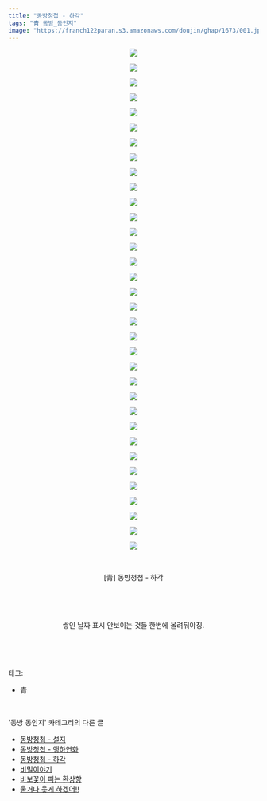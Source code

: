 ```yaml
---
title: "동방청첩 - 하각"
tags: "青 동방_동인지"
image: "https://franch122paran.s3.amazonaws.com/doujin/ghap/1673/001.jpg"
---
```

<div class="article">
<p style="text-align: center; clear: none; float: none;"><img src="{{ site.imgserver7 }}/ghap/1673/001.jpg"/></p>
<p style="text-align: center; clear: none; float: none;"><img src="{{ site.imgserver7 }}/ghap/1673/002.jpg"/></p>
<p style="text-align: center; clear: none; float: none;"><img src="{{ site.imgserver7 }}/ghap/1673/003.jpg"/></p>
<p style="text-align: center; clear: none; float: none;"><img src="{{ site.imgserver7 }}/ghap/1673/004.jpg"/></p>
<p style="text-align: center; clear: none; float: none;"><img src="{{ site.imgserver7 }}/ghap/1673/005.jpg"/></p>
<p style="text-align: center; clear: none; float: none;"><img src="{{ site.imgserver7 }}/ghap/1673/006.jpg"/></p>
<p style="text-align: center; clear: none; float: none;"><img src="{{ site.imgserver7 }}/ghap/1673/007.jpg"/></p>
<p style="text-align: center; clear: none; float: none;"><img src="{{ site.imgserver7 }}/ghap/1673/008.jpg"/></p>
<p style="text-align: center; clear: none; float: none;"><img src="{{ site.imgserver7 }}/ghap/1673/009.jpg"/></p>
<p style="text-align: center; clear: none; float: none;"><img src="{{ site.imgserver7 }}/ghap/1673/010.jpg"/></p>
<p style="text-align: center; clear: none; float: none;"><img src="{{ site.imgserver7 }}/ghap/1673/011.jpg"/></p>
<p style="text-align: center; clear: none; float: none;"><img src="{{ site.imgserver7 }}/ghap/1673/012.jpg"/></p>
<p style="text-align: center; clear: none; float: none;"><img src="{{ site.imgserver7 }}/ghap/1673/013.jpg"/></p>
<p style="text-align: center; clear: none; float: none;"><img src="{{ site.imgserver7 }}/ghap/1673/014.jpg"/></p>
<p style="text-align: center; clear: none; float: none;"><img src="{{ site.imgserver7 }}/ghap/1673/015.jpg"/></p>
<p style="text-align: center; clear: none; float: none;"><img src="{{ site.imgserver7 }}/ghap/1673/016.jpg"/></p>
<p style="text-align: center; clear: none; float: none;"><img src="{{ site.imgserver7 }}/ghap/1673/017.jpg"/></p>
<p style="text-align: center; clear: none; float: none;"><img src="{{ site.imgserver7 }}/ghap/1673/018.jpg"/></p>
<p style="text-align: center; clear: none; float: none;"><img src="{{ site.imgserver7 }}/ghap/1673/019.jpg"/></p>
<p style="text-align: center; clear: none; float: none;"><img src="{{ site.imgserver7 }}/ghap/1673/020.jpg"/></p>
<p style="text-align: center; clear: none; float: none;"><img src="{{ site.imgserver7 }}/ghap/1673/021.jpg"/></p>
<p style="text-align: center; clear: none; float: none;"><img src="{{ site.imgserver7 }}/ghap/1673/022.jpg"/></p>
<p style="text-align: center; clear: none; float: none;"><img src="{{ site.imgserver7 }}/ghap/1673/023.jpg"/></p>
<p style="text-align: center; clear: none; float: none;"><img src="{{ site.imgserver7 }}/ghap/1673/024.jpg"/></p>
<p style="text-align: center; clear: none; float: none;"><img src="{{ site.imgserver7 }}/ghap/1673/025.jpg"/></p>
<p style="text-align: center; clear: none; float: none;"><img src="{{ site.imgserver7 }}/ghap/1673/026.jpg"/></p>
<p style="text-align: center; clear: none; float: none;"><img src="{{ site.imgserver7 }}/ghap/1673/027.jpg"/></p>
<p style="text-align: center; clear: none; float: none;"><img src="{{ site.imgserver7 }}/ghap/1673/028.jpg"/></p>
<p style="text-align: center; clear: none; float: none;"><img src="{{ site.imgserver7 }}/ghap/1673/029.jpg"/></p>
<p style="text-align: center; clear: none; float: none;"><img src="{{ site.imgserver7 }}/ghap/1673/030.jpg"/></p>
<p style="text-align: center; clear: none; float: none;"><img src="{{ site.imgserver7 }}/ghap/1673/031.jpg"/></p>
<p style="text-align: center; clear: none; float: none;"><img src="{{ site.imgserver7 }}/ghap/1673/032.jpg"/></p>
<p style="text-align: center; clear: none; float: none;"><img src="{{ site.imgserver7 }}/ghap/1673/033.jpg"/></p>
<p style="text-align: center; clear: none; float: none;"><img src="{{ site.imgserver7 }}/ghap/1673/034.jpg"/></p>
<p style="text-align: center; clear: none; float: none;"><br/></p>
<p style="text-align: center; clear: none; float: none;">[青] 동방청첩 - 하각</p>
<p style="text-align: center; clear: none; float: none;"><br/></p>
<p style="text-align: center; clear: none; float: none;"><br/></p>
<p style="text-align: center; clear: none; float: none;">쌓인 날짜 표시 안보이는 것들 한번에 올려둬야징.</p>
<p><br/></p>
</div><br/>
<div class="tagTrail">
<p>태그: </p>
<ul>
<li>青</li>
</ul>
</div><br/>
<div class="another">
<p>'동방 동인지' 카테고리의 다른 글</p>
<ul>
<li><a href="/ghap_1675">동방청첩 - 설지</a></li>
<li><a href="/ghap_1674">동방청첩 - 앵하연화</a></li>
<li><a href="/ghap_1673">동방청첩 - 하각</a></li>
<li><a href="/ghap_1672">비밀이야기</a></li>
<li><a href="/ghap_1671">바보꽃이 피는 환상향</a></li>
<li><a href="/ghap_1670">울거나 웃게 하겠어!!</a></li>
</ul>
</div><br/>
<div class="cb_module cb_fluid">
<div class="cb_wrt cb_profile">
</div><!-- commentList close -->
</div><br/>
